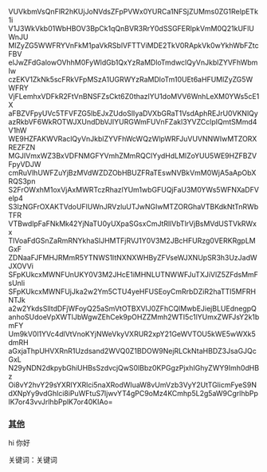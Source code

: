 VUVkbmVsQnFlR2hKUjJoNVdsZFpPVWx0YURCa1NFSjZUMms0ZG1RelpETk1i
V1J3WkVkb01WbHBOV3BpCk1qQnBVR3RrY0dSSGFERlpkVmM0Q21kUFlUWnJU
MlZyZG5WWFRYVnFkM1paVkRSblVFTTViMDE2TkV0RApkVk0wYkhWbFZtcFBV
elJwZFdGalowOVhhM0FyWldGb1QxYzRaMDloTmdwclQyVnJkblZYVFhWbmIw
czEKV1ZkNk5scFRkVFpMSzA1UGRWYzRaMDloTm10UEt6aHFUMlZyZG5WWFRY
VjFLemhxVDFkR2FtVnBNSFZsCkt6Z0thazlYU1doMVV6WnhLeXM0YWs5cE1X
aFBZVFpyUVc5TFVFZG5lbEJxZUdoSlIyaDVXbGRaT1VsdAphREJrU0VKNlQy
azRkbVF6WkROTWJXUndDbVJIYURGWmFUVnFZakl3YVZCclpIQmtSMmd4V1hW
WE9HZFAKWVRaclQyVnJkblZYVFhWcWQzWlpWRFJuVUVNNWIwMTZORXREZFZN
MGJIVmxWZ3BxVDFNMGFYVmhZMmRQClYydHdLMlZoYUU5WE9HZFBZVFpyVDJW
cmRuVlhUWFZuYjBzMVdWZDZObHBUZFRaTEswNVBkVmM0WjA5aApObXRQS3pn
S2FrOWxhM1oxVjAxMWRTczRhazlYUm1wbGFUQjFaU3M0YWs5WFNXaDFVelp4
S3lzNGFrOXAKTVdoUFlUWnJRVzluUTJwNGIwMTZORGhaVTBKdkNtTnRWbTFR
VTBwdlpFaFNkMk42YjNaTU0yUXpaSGsxCmJtRllVbTlrVjBsMVdUSTVkRWxx
TlVoaFdGSnZaRmRNYkhaSlJHMTFjRVJ1Y0V3M2JBcHFURzg0VERKRgpLMGxF
ZDNaaFJFMHJRMmR5YTNWS1ltNXNXWHByZFVseWJXNUpSR3h3UzJadWJXOVVi
SFpKUkcxMWNFUnUKY0V3M2JHcE1iMHNLUTNWWFJuTXJiVlZ5ZFdsMmFsUnli
SFpKUkcxMWNFUjJka2w2Ym5CTU4yeHFUSEoyCmRrbDZiR2haTTI5MFRHNTJk
a2w2YkdsSlltdDFjWFoyQ25aSmVtOTBXVlJ0ZFhCQlMwbEJiejBLUEdnegpQ
anhoSUdoeVpXWTlJbWgwZEhCek9pOHZZMmh2WTI5c1lYUmxZWFJsY2k1bmFY
Um9kV0l1YVc4dlVtVnoKYjNWeVkyVXRUR2xpY21GeWVTOU5kWE5wWXk5dmRH
aGxjaThpUHVXRnR1Uzdsand2WVQ0Z1BDOW9NejRLCkNtaHBDZ3JsaGJQcGxL
N29yNDN2dkpybGhiUHBsSzdvcjQwS0lBbz0KPGgzPjxhIGhyZWY9Imh0dHBz
Oi8vY2hvY29sYXRlYXRlci5naXRodWIuaW8vUmVzb3VyY2UtTGlicmFyeS9N
dXNpYy9vdGhlci8iPuWFtuS7ljwvYT4gPC9oMz4KCmhp5L2g5aW9CgrlhbPp
lK7or43vvJrlhbPplK7or40KIAo=
<h3><a href="https://chocolateater.github.io/Resource-Library/Music/other/">其他</a> </h3>

hi 你好

关键词：关键词
 
